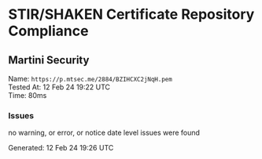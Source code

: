 # STIR/SHAKEN Certificate Repository Compliance

## Martini Security

Name: `https://p.mtsec.me/2884/BZIHCXC2jNqH.pem`\
Tested At: 12 Feb 24 19:22 UTC\
Time: 80ms

### Issues

no warning, or error, or notice date level issues were found

Generated: 12 Feb 24 19:26 UTC